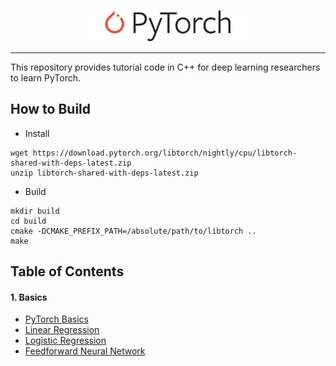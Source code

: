 <p align="center"><img width="50%" src="images/pytorch_logo.svg" /></p>

--------------------------------------------------------------------------------

This repository provides tutorial code in C++ for deep learning researchers to learn PyTorch.

## How to Build
- Install
```
wget https://download.pytorch.org/libtorch/nightly/cpu/libtorch-shared-with-deps-latest.zip
unzip libtorch-shared-with-deps-latest.zip
```
- Build
```
mkdir build
cd build
cmake -DCMAKE_PREFIX_PATH=/absolute/path/to/libtorch ..
make
```

## Table of Contents

#### 1. Basics
* [PyTorch Basics](https://github.com/prabhuomkar/pytorch-cpp/tree/master/tutorials/basics/pytorch_basics.cpp)
* [Linear Regression](https://github.com/prabhuomkar/pytorch-cpp/tree/master/tutorials/basics/linear_regression.cpp)
* [Logistic Regression](https://github.com/prabhuomkar/pytorch-cpp/tree/master/tutorials/basics/logistic_regression.cpp)
* [Feedforward Neural Network](https://github.com/prabhuomkar/pytorch-cpp/tree/master/tutorials/basics/feedforward_neural_network.cpp)
